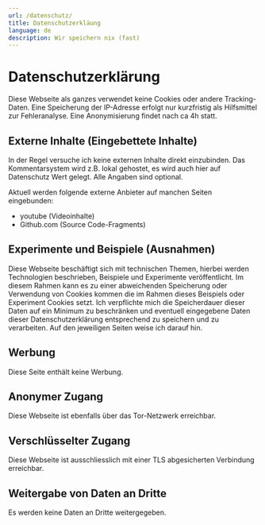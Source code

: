 ```yaml
---
url: /datenschutz/
title: Datenschutzerkläung
language: de
description: Wir speichern nix (fast)
---
```


# Datenschutzerklärung

Diese Webseite als ganzes verwendet keine Cookies oder andere Tracking-Daten.
Eine Speicherung der IP-Adresse erfolgt nur kurzfristig als Hilfsmittel zur
Fehleranalyse. Eine Anonymisierung findet nach ca 4h statt.

## Externe Inhalte (Eingebettete Inhalte)

In der Regel versuche ich keine externen Inhalte direkt einzubinden. Das
Kommentarsystem wird z.B. lokal gehostet, es wird auch hier auf Datenschutz
Wert gelegt. Alle Angaben sind optional.

Aktuell werden folgende externe Anbieter auf manchen Seiten eingebunden:

*   youtube (Videoinhalte)
*   Github.com (Source Code-Fragments)

## Experimente und Beispiele (Ausnahmen)

Diese Webseite beschäftigt sich mit technischen Themen, hierbei werden
Technologien beschrieben, Beispiele und Experimente veröffentlicht. Im diesem
Rahmen kann es zu einer abweichenden Speicherung oder Verwendung von Cookies
kommen die im Rahmen dieses Beispiels oder Experiment Cookies setzt. Ich
verpflichte mich die Speicherdauer dieser Daten auf ein Minimum zu beschränken
und eventuell eingegebene Daten dieser Datenschutzerklärung entsprechend zu
speichern und zu verarbeiten. Auf den jeweiligen Seiten weise ich darauf hin.

## Werbung

Diese Seite enthält keine Werbung.

## Anonymer Zugang

Diese Webseite ist ebenfalls über das Tor-Netzwerk erreichbar.

## Verschlüsselter Zugang

Diese Webseite ist ausschliesslich mit einer TLS abgesicherten Verbindung erreichbar.

## Weitergabe von Daten an Dritte

Es werden keine Daten an Dritte weitergegeben.
